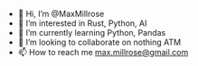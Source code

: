 - 👋 Hi, I’m @MaxMillrose
- 👀 I’m interested in Rust, Python, AI
- 🌱 I’m currently learning Python, Pandas
- 💞️ I’m looking to collaborate on nothing ATM
- 📫 How to reach me max.millrose@gmail.com

<!---
MaxMillrose/MaxMillrose is a ✨ special ✨ repository because its `README.md` (this file) appears on your GitHub profile.
You can click the Preview link to take a look at your changes.
--->
